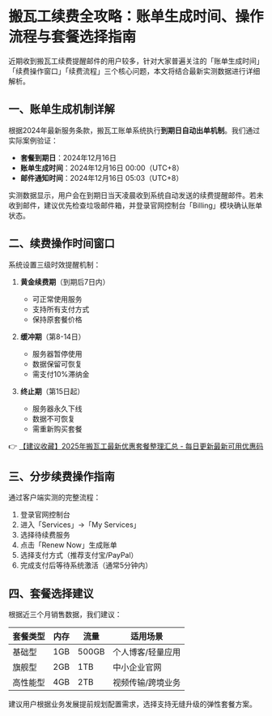 # 搬瓦工续费全攻略：账单生成时间、操作流程与套餐选择指南

近期收到搬瓦工续费提醒邮件的用户较多，针对大家普遍关注的「账单生成时间」「续费操作窗口」「续费流程」三个核心问题，本文将结合最新实测数据进行详细解析。

## 一、账单生成机制详解
根据2024年最新服务条款，搬瓦工账单系统执行**到期日自动出单机制**。我们通过实际案例验证：

- **套餐到期日**：2024年12月16日
- **账单生成时间**：2024年12月16日 00:00（UTC+8）
- **邮件通知时间**：2024年12月16日 05:03（UTC+8）

实测数据显示，用户会在到期日当天凌晨收到系统自动发送的续费提醒邮件。若未收到邮件，建议优先检查垃圾邮件箱，并登录官网控制台「Billing」模块确认账单状态。

## 二、续费操作时间窗口
系统设置三级时效提醒机制：

1. **黄金续费期**（到期后7日内）
   - 可正常使用服务
   - 支持所有支付方式
   - 保持原套餐价格

2. **缓冲期**（第8-14日）
   - 服务器暂停使用
   - 数据保留可恢复
   - 需支付10%滞纳金

3. **终止期**（第15日起）
   - 服务器永久下线
   - 数据不可恢复
   - 需重新购买套餐

👉 [【建议收藏】2025年搬瓦工最新优惠套餐整理汇总 - 每日更新最新可用优惠码](https://bit.ly/banwagon)

## 三、分步续费操作指南
通过客户端实测的完整流程：

1. 登录官网控制台
2. 进入「Services」→「My Services」
3. 选择待续费服务
4. 点击「Renew Now」生成账单
5. 选择支付方式（推荐支付宝/PayPal）
6. 完成支付后等待系统激活（通常5分钟内）

## 四、套餐选择建议
根据近三个月销售数据，我们建议：

| 套餐类型       | 内存   | 流量   | 适用场景         |
|----------------|--------|--------|------------------|
| 基础型         | 1GB    | 500GB  | 个人博客/轻量应用 |
| 旗舰型         | 2GB    | 1TB    | 中小企业官网      |
| 高性能型       | 4GB    | 2TB    | 视频传输/跨境业务 |

建议用户根据业务发展提前规划配置需求，选择支持无缝升级的弹性套餐方案。